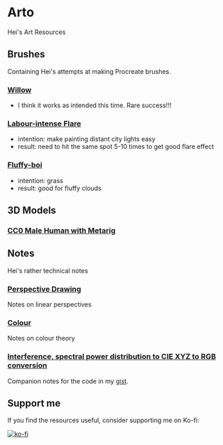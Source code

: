 # Arto
Hei's Art Resources
## Brushes
Containing Hei's attempts at making Procreate brushes.
### [Willow](brushes/Willow.brush)
- I think it works as intended this time. Rare success!!!

### [Labour-intense Flare](brushes/Labour-intense_Flare.brush)
- intention: make painting distant city lights easy
- result: need to hit the same spot 5-10 times to get good flare effect

### [Fluffy-boi](brushes/Fluffy-boi.brush)
- intention: grass
- result: good for fluffy clouds

## 3D Models
### [CC0 Male Human with Metarig](3dmodels/CCO_Male_base_mesh_standing-meta-rigged-3.blend)

## Notes
Hei's rather technical notes
### [Perspective Drawing](notes/perspective-drawing.pdf)
Notes on linear perspectives
### [Colour](notes/colour.pdf)
Notes on colour theory
### [Interference, spectral power distribution to CIE XYZ to RGB conversion](notes/EMwaves.pdf)
Companion notes for the code in my [gist](https://gist.github.com/heiegg/980c23abda79d64954290c67b01f2b04).


## Support me
If you find the resources useful, consider supporting me on Ko-fi:

[![ko-fi](https://ko-fi.com/img/githubbutton_sm.svg)](https://ko-fi.com/J3J0Y287)

